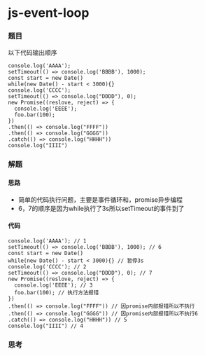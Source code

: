 # js-event-loop

### 题目

以下代码输出顺序

```
console.log('AAAA');
setTimeout(() => console.log('BBBB'), 1000);
const start = new Date()
while(new Date() - start < 3000){}
console.log('CCCC');
setTimeout(() => console.log("DDDD"), 0);
new Promise((reslove, reject) => {
  console.log('EEEE');
  foo.bar(100);
})
.then(() => console.log("FFFF"))
.then(() => console.log("GGGG"))
.catch(() => console.log("HHHH"))
console.log("IIII")
```



### 解题

#### 思路

* 简单的代码执行问题，主要是事件循环和，promise异步编程
* 6，7的顺序是因为while执行了3s所以setTimeout的事件到了

#### 代码

```
console.log('AAAA'); // 1
setTimeout(() => console.log('BBBB'), 1000); // 6
const start = new Date()
while(new Date() - start < 3000){} // 暂停3s
console.log('CCCC'); // 2
setTimeout(() => console.log("DDDD"), 0); // 7
new Promise((reslove, reject) => {
  console.log('EEEE'); // 3
  foo.bar(100); // 执行方法报错
})
.then(() => console.log("FFFF")) // 因promise内部报错所以不执行
.then(() => console.log("GGGG")) // 因promise内部报错所以不执行6
.catch(() => console.log("HHHH")) // 5
console.log("IIII") // 4
```





### 思考
